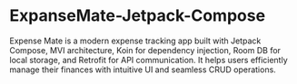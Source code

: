 # ExpanseMate-Jetpack-Compose
Expense Mate is a modern expense tracking app built with Jetpack Compose, MVI architecture, Koin for dependency injection, Room DB for local storage, and Retrofit for API communication. It helps users efficiently manage their finances with intuitive UI and seamless CRUD operations.

